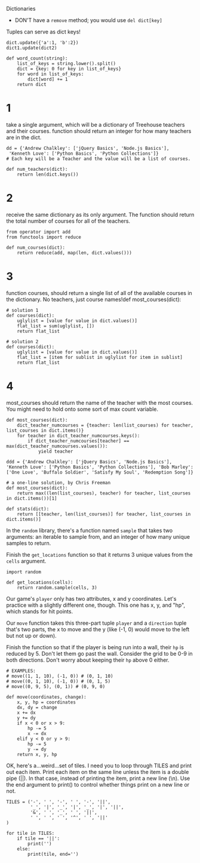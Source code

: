 Dictionaries

* DON'T have a `remove` method; you would use `del dict[key]`

Tuples can serve as dict keys!

```Py
dict.update({'a':1, 'b':2})
dict1.update(dict2)

def word_count(string):
    list_of_keys = string.lower().split()
    dict = {key: 0 for key in list_of_keys}
    for word in list_of_keys:
        dict[word] += 1
    return dict
```

# 1
take a single argument, which will be a dictionary of Treehouse teachers and their courses.
function should return an integer for how many teachers are in the dict.

```Py
dd = {'Andrew Chalkley': ['jQuery Basics', 'Node.js Basics'],
 'Kenneth Love': ['Python Basics', 'Python Collections']}
# Each key will be a Teacher and the value will be a list of courses.

def num_teachers(dict):
    return len(dict.keys())
```

# 2
receive the same dictionary as its only argument.
The function should return the total number of courses for all of the teachers.

```Py
from operator import add
from functools import reduce

def num_courses(dict):
    return reduce(add, map(len, dict.values()))
```

# 3
function courses, should return a single list of all of the available courses in the dictionary. No teachers, just course names!def most_courses(dict):


```Py
# solution 1
def courses(dict):
    uglylist = [value for value in dict.values()]
    flat_list = sum(uglylist, [])
    return flat_list

# solution 2
def courses(dict):
    uglylist = [value for value in dict.values()]
    flat_list = [item for sublist in uglylist for item in sublist]
    return flat_list
```

# 4
most_courses should return the name of the teacher with the most courses. You might need to hold onto some sort of max count variable.


```Py
def most_courses(dict):
    dict_teacher_numcourses = {teacher: len(list_courses) for teacher, list_courses in dict.items()}
    for teacher in dict_teacher_numcourses.keys():
        if dict_teacher_numcourses[teacher] == max(dict_teacher_numcourses.values()):
            yield teacher

ddd = {'Andrew Chalkley': ['jQuery Basics', 'Node.js Basics'], 'Kenneth Love': ['Python Basics', 'Python Collections'], 'Bob Marley': ['One Love', 'Buffalo Soldier', 'Satisfy My Soul', 'Redemption Song']}

# a one-line solution, by Chris Freeman
def most_courses(dict):
    return max((len(list_courses), teacher) for teacher, list_courses in dict.items())[1]

def stats(dict):
    return [[teacher, len(list_courses)] for teacher, list_courses in dict.items()]

```


In the `random` library, there's a function named `sample` that takes two arguments: an iterable to sample from, and an integer of how many unique samples to return.

Finish the `get_locations` function so that it returns 3 unique values from the `cells` argument.

```Py
import random

def get_locations(cells):
    return random.sample(cells, 3)
```

Our game's `player` only has two attributes, x and y coordinates. Let's practice with a slightly different one, though. This one has x, y, and "hp", which stands for hit points.

Our `move` function takes this three-part tuple `player` and a `direction` tuple that's two parts, the x to move and the y (like (-1, 0) would move to the left but not up or down).

Finish the function so that if the player is being run into a wall, their `hp` is reduced by 5. Don't let them go past the wall. Consider the grid to be 0-9 in both directions. Don't worry about keeping their `hp` above 0 either.

```Py
# EXAMPLES:
# move((1, 1, 10), (-1, 0)) # (0, 1, 10)
# move((0, 1, 10), (-1, 0)) # (0, 1, 5)
# move((0, 9, 5), (0, 1)) # (0, 9, 0)

def move(coordinates, change):
    x, y, hp = coordinates
    dx, dy = change
    x += dx
    y += dy
    if x < 0 or x > 9:
        hp -= 5
        x -= dx
    elif y < 0 or y > 9:
        hp -= 5
        y -= dy
    return x, y, hp
```


OK, here's a...weird...set of tiles. I need you to loop through TILES and print out each item. Print each item on the same line unless the item is a double pipe (||). In that case, instead of printing the item, print a new line (\n). Use the end argument to print() to control whether things print on a new line or not.

```Py
TILES = ('-', ' ', '-', ' ', '-', '||',
         '_', '|', '_', '|', '_', '|', '||',
         '&', ' ', '_', ' ', '||',
         ' ', ' ', ' ', '^', ' ', '||'
)

for tile in TILES:
    if tile == '||':
        print('')
    else:
        print(tile, end='')
```
